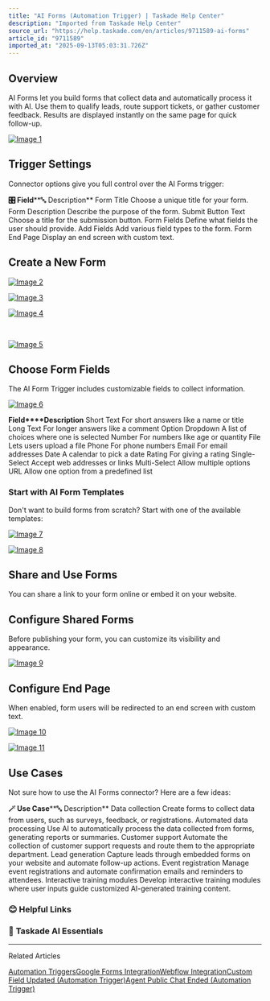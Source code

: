 ```yaml
---
title: "AI Forms (Automation Trigger) | Taskade Help Center"
description: "Imported from Taskade Help Center"
source_url: "https://help.taskade.com/en/articles/9711589-ai-forms"
article_id: "9711589"
imported_at: "2025-09-13T05:03:31.726Z"
---
```


**Overview**
------------

AI Forms let you build forms that collect data and automatically process it with AI. Use them to qualify leads, route support tickets, or gather customer feedback. Results are displayed instantly on the same page for quick follow-up.

[![Image 1](../../.gitbook/assets/imported/ai-forms-1.jpg)](https://downloads.intercomcdn.com/i/o/plyqw4hf/1462566417/08dc067274ccdc251d76b5d60612/form-trigger.jpg?expires=1757741400&signature=4d5e4eebdd0aa9081febdea9bcbc0aa168f2d621217d38e6d34c88306a95511f&req=dSQhFMx4m4VeXvMW1HO4zdqn3nI7pq9hOTzAW1nGDVQjeU6w4%2BHNWuRVwo5L%0AJlcP3xuyMGJ4T7a74hU%3D%0A)

**Trigger Settings**
--------------------

Connector options give you full control over the AI Forms trigger:

**🎛️ Field****🔤 Description**
Form Title Choose a unique title for your form.
Form Description Describe the purpose of the form.
Submit Button Text Choose a title for the submission button.
Form Fields Define what fields the user should provide.
Add Fields Add various field types to the form.
Form End Page Display an end screen with custom text.

Create a New Form
-----------------

[![Image 2](../../.gitbook/assets/imported/ai-forms-2.jpg)](https://downloads.intercomcdn.com/i/o/plyqw4hf/1462582379/2b8424145b2db2b1a42700098be7/access-automations-tab.jpg?expires=1757741400&signature=982133bacdc431814024b526be213a83a157036d37dc3bd91cbbc79224a3c251&req=dSQhFMx2n4JYUPMW1HO4zQ8urx5OgucMIsYCnSc%2BySoS1AhjCRrBN0DGlpSN%0AU80NvKJGuLakpo3q8j8%3D%0A)

[![Image 3](../../.gitbook/assets/imported/ai-forms-3.jpg)](https://downloads.intercomcdn.com/i/o/plyqw4hf/1462615702/35ac3bde1f52a22b1c57f2cf2ad0/create-automation-flow.jpg?expires=1757741400&signature=5c5a9db24fa4f8ed7c8047c3205faf442bcd95443a549cbf4b6fb181f6e8f42e&req=dSQhFM9%2FmIZfW%2FMW1HO4zW4E%2FwkLpOMxIG3%2Fj8toWJYJJw1fctZ034Le7dk%2F%0ABLwP9G6NG7eLot2i3qY%3D%0A)

[![Image 4](../../.gitbook/assets/imported/ai-forms-4.jpg)](https://downloads.intercomcdn.com/i/o/plyqw4hf/1462620239/cd71be1b605ba2ae0f85df398667/add-trigger.jpg?expires=1757741400&signature=6bb6c56de152ce6787f0d01133ecd48106559f1bd4f28ac67b05a75700c35a25&req=dSQhFM98nYNcUPMW1HO4zQau11NfBrKOZo8OUYmXShjwFY5%2B6n%2FINforZi9K%0AWBQzeQccIZ%2Fv8kq5qdQ%3D%0A)

​

[![Image 5](../../.gitbook/assets/imported/ai-forms-5.jpg)](https://downloads.intercomcdn.com/i/o/plyqw4hf/1516018538/bcf4a6fb6555c6f98c816247cd1f/form-trigger-settings.jpg?expires=1757741400&signature=de9040926edeaa94c67bc565111e5133968d55e51632cc82c16c61c1af946f73&req=dSUmEMl%2FlYRcUfMW1HO4za%2B657qLhndGfUsc6NYX%2Fdb00ilF3N8f%2FMndxT5Q%0AcqTXwZFNNOG7Ya%2Bp1H0%3D%0A)

Choose Form Fields
------------------

The AI Form Trigger includes customizable fields to collect information.

[![Image 6](../../.gitbook/assets/imported/ai-forms-6.jpg)](https://downloads.intercomcdn.com/i/o/plyqw4hf/1516023588/b4782483b7cc0322b5ffbf787248/ai-form-fields.jpg?expires=1757741400&signature=788237780242ad586e5c911830bf85521c1f16dafe6dc82034b2bcd840557f37&req=dSUmEMl8noRXUfMW1HO4zXkdY1oEThwPMjWJ5%2F7697y6gX0HgFQ9ME785Fms%0ALuL5pqnVmbFXeu3a810%3D%0A)

**Field****Description**
Short Text For short answers like a name or title
Long Text For longer answers like a comment
Option Dropdown A list of choices where one is selected
Number For numbers like age or quantity
File Lets users upload a file
Phone For phone numbers
Email For email addresses
Date A calendar to pick a date
Rating For giving a rating
Single-Select Accept web addresses or links
Multi-Select Allow multiple options
URL Allow one option from a predefined list
### Start with AI Form Templates

Don't want to build forms from scratch? Start with one of the available templates:

[![Image 7](../../.gitbook/assets/imported/ai-forms-7.jpg)](https://downloads.intercomcdn.com/i/o/plyqw4hf/1546896656/ca63e80a1134aaee07c38b60e49f/ai-form-template.jpg?expires=1757741400&signature=2b7e4daf6cbe2358eed8248b7e1aed428e4523e7c2bdc7746a9121e2ad2e1dc2&req=dSUjEMF3m4daX%2FMW1HO4zUVS0inB6tg359pXRAk0YdyNEdK9pME%2FnGGvWv5T%0Ae7kiH%2BXJ%2B34SZ5IuNOY%3D%0A)

[![Image 8](../../.gitbook/assets/imported/ai-forms-8.jpg)](https://downloads.intercomcdn.com/i/o/plyqw4hf/1546897509/888dc159d167c89010580fdcf3b0/ai-form-template-2.jpg?expires=1757741400&signature=2f9e88ddb73d6c4296eafa8d93b408d8c813979fb1e2d0b9ac563b2b68aa0fdb&req=dSUjEMF3moRfUPMW1HO4zdcNWtKXnphGv1WKguOalH6Mz9usIiUAzgYCaXQg%0A5wk0ldG6w6gSCK%2Fd8jM%3D%0A)

Share and Use Forms
-------------------

You can share a link to your form online or embed it on your website.

Configure Shared Forms
----------------------

Before publishing your form, you can customize its visibility and appearance.

[![Image 9](../../.gitbook/assets/imported/ai-forms-9.jpg)](https://downloads.intercomcdn.com/i/o/plyqw4hf/1639409583/3dd932ab57f33527206debed86d6/customize-public-forms.jpg?expires=1757741400&signature=ab606546e52a546025308b80ae73a85d62f4a0474b854a10de33a1608e9c64ad&req=dSYkH81%2BlIRXWvMW1HO4zXoiqr81b3THrga6UxB2FLZNwSAAWJ1q%2BJbxSYY3%0A2qp3e5VK%2FjMpdDo%2Bbkc%3D%0A)

Configure End Page
------------------

When enabled, form users will be redirected to an end screen with custom text.

[![Image 10](../../.gitbook/assets/imported/ai-forms-10.jpg)](https://downloads.intercomcdn.com/i/o/plyqw4hf/1374074982/d81f5df4391d31128d29cb208961/form-end-page.jpg?expires=1757741400&signature=ab9e694f8e87f68a5537f81cb12182ea96079ebabfd69c129cb667f91a45ff14&req=dSMgEsl5mYhXW%2FMW1HO4zXWSy2OrXgzPT7AahUw3WUhSSCBjHMAJ%2B8WUDlrg%0ARoMaHcDgMIHDmlKyRLE%3D%0A)

[![Image 11](../../.gitbook/assets/imported/ai-forms-11.jpg)](https://downloads.intercomcdn.com/i/o/plyqw4hf/1374078140/cce497ac3548d4c9dc241e5cc3c1/form-end-page-2.jpg?expires=1757741400&signature=8649e9be867818b11d3362de780e23e0eaac708dcc255362429fd21f7c56aed6&req=dSMgEsl5lYBbWfMW1HO4zUy66qqqQUarLgaNvGw7GNkE3Yp1dPEtBa%2BS1LHv%0AApPLI5xPycmM%2B9TaiYU%3D%0A)

**Use Cases**
-------------

Not sure how to use the AI Forms connector? Here are a few ideas:

**🪄 Use Case****🔤 Description**
Data collection Create forms to collect data from users, such as surveys, feedback, or registrations.
Automated data processing Use AI to automatically process the data collected from forms, generating reports or summaries.
Customer support Automate the collection of customer support requests and route them to the appropriate department.
Lead generation Capture leads through embedded forms on your website and automate follow-up actions.
Event registration Manage event registrations and automate confirmation emails and reminders to attendees.
Interactive training modules Develop interactive training modules where user inputs guide customized AI-generated training content.
### **😊 Helpful Links**
### 🤖 **Taskade AI Essentials**

* * *

Related Articles

[Automation Triggers](https://help.taskade.com/en/articles/8958469-automation-triggers)[Google Forms Integration](https://help.taskade.com/en/articles/8958473-google-forms-integration)[Webflow Integration](https://help.taskade.com/en/articles/9100509-webflow-integration)[Custom Field Updated (Automation Trigger)](https://help.taskade.com/en/articles/9942144-custom-field-updated-automation-trigger)[Agent Public Chat Ended (Automation Trigger)](https://help.taskade.com/en/articles/10255741-agent-public-chat-ended-automation-trigger)